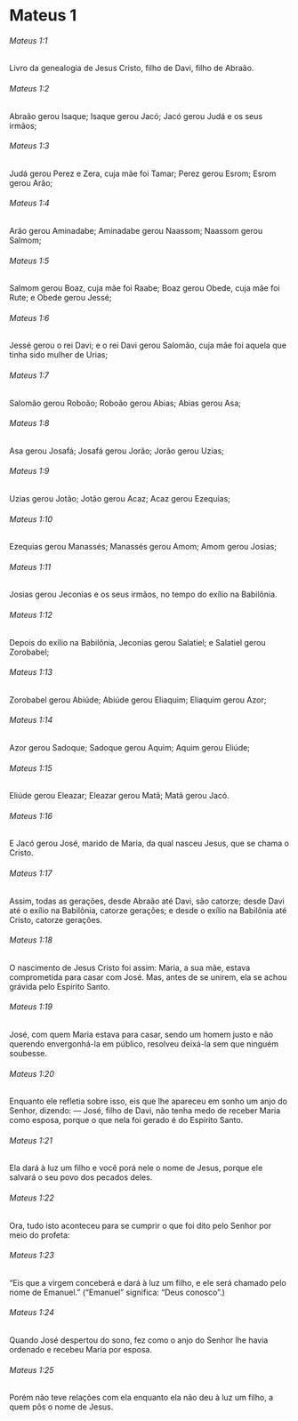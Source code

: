# Mateus 1

###### Mateus 1:1

Livro da genealogia de Jesus Cristo, filho de Davi, filho de Abraão.

###### Mateus 1:2

Abraão gerou Isaque; Isaque gerou Jacó; Jacó gerou Judá e os seus irmãos;

###### Mateus 1:3

Judá gerou Perez e Zera, cuja mãe foi Tamar; Perez gerou Esrom; Esrom gerou Arão;

###### Mateus 1:4

Arão gerou Aminadabe; Aminadabe gerou Naassom; Naassom gerou Salmom;

###### Mateus 1:5

Salmom gerou Boaz, cuja mãe foi Raabe; Boaz gerou Obede, cuja mãe foi Rute; e Obede gerou Jessé;

###### Mateus 1:6

Jessé gerou o rei Davi; e o rei Davi gerou Salomão, cuja mãe foi aquela que tinha sido mulher de Urias;

###### Mateus 1:7

Salomão gerou Roboão; Roboão gerou Abias; Abias gerou Asa;

###### Mateus 1:8

Asa gerou Josafá; Josafá gerou Jorão; Jorão gerou Uzias;

###### Mateus 1:9

Uzias gerou Jotão; Jotão gerou Acaz; Acaz gerou Ezequias;

###### Mateus 1:10

Ezequias gerou Manassés; Manassés gerou Amom; Amom gerou Josias;

###### Mateus 1:11

Josias gerou Jeconias e os seus irmãos, no tempo do exílio na Babilônia.

###### Mateus 1:12

Depois do exílio na Babilônia, Jeconias gerou Salatiel; e Salatiel gerou Zorobabel;

###### Mateus 1:13

Zorobabel gerou Abiúde; Abiúde gerou Eliaquim; Eliaquim gerou Azor;

###### Mateus 1:14

Azor gerou Sadoque; Sadoque gerou Aquim; Aquim gerou Eliúde;

###### Mateus 1:15

Eliúde gerou Eleazar; Eleazar gerou Matã; Matã gerou Jacó.

###### Mateus 1:16

E Jacó gerou José, marido de Maria, da qual nasceu Jesus, que se chama o Cristo.

###### Mateus 1:17

Assim, todas as gerações, desde Abraão até Davi, são catorze; desde Davi até o exílio na Babilônia, catorze gerações; e desde o exílio na Babilônia até Cristo, catorze gerações.

###### Mateus 1:18

O nascimento de Jesus Cristo foi assim: Maria, a sua mãe, estava comprometida para casar com José. Mas, antes de se unirem, ela se achou grávida pelo Espírito Santo.

###### Mateus 1:19

José, com quem Maria estava para casar, sendo um homem justo e não querendo envergonhá-la em público, resolveu deixá-la sem que ninguém soubesse.

###### Mateus 1:20

Enquanto ele refletia sobre isso, eis que lhe apareceu em sonho um anjo do Senhor, dizendo: — José, filho de Davi, não tenha medo de receber Maria como esposa, porque o que nela foi gerado é do Espírito Santo.

###### Mateus 1:21

Ela dará à luz um filho e você porá nele o nome de Jesus, porque ele salvará o seu povo dos pecados deles.

###### Mateus 1:22

Ora, tudo isto aconteceu para se cumprir o que foi dito pelo Senhor por meio do profeta:

###### Mateus 1:23

“Eis que a virgem conceberá e dará à luz um filho, e ele será chamado pelo nome de Emanuel.” (“Emanuel” significa: “Deus conosco”.)

###### Mateus 1:24

Quando José despertou do sono, fez como o anjo do Senhor lhe havia ordenado e recebeu Maria por esposa.

###### Mateus 1:25

Porém não teve relações com ela enquanto ela não deu à luz um filho, a quem pôs o nome de Jesus.

